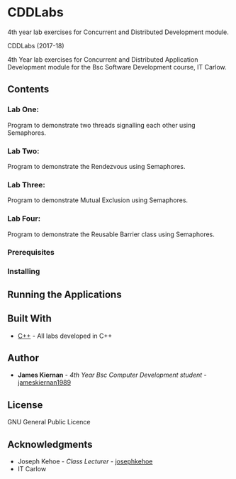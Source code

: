 # CDDLabs
4th year lab exercises for Concurrent and Distributed Development module.

 CDDLabs (2017-18)

4th Year lab exercises for Concurrent and Distributed Application Development module for the Bsc Software Development course, IT Carlow.

## Contents

### Lab One:
Program to demonstrate two threads signalling each other using Semaphores.
### Lab Two:
Program to demonstrate the Rendezvous using Semaphores.
### Lab Three:
Program to demonstrate Mutual Exclusion using Semaphores.
### Lab Four:
Program to demonstrate the Reusable Barrier class using Semaphores.

### Prerequisites


### Installing



## Running the Applications


## Built With

* [C++](http://www.dropwizard.io/1.0.2/docs/) - All labs developed in C++

## Author

* **James Kiernan** - *4th Year Bsc Computer Development student* - [jameskiernan1989](https://github.com/jameskiernan1989/CDDLabs)

## License

GNU General Public Licence

## Acknowledgments

* Joseph Kehoe - *Class Lecturer* - [josephkehoe](https://github.com/josephkehoe)
* IT Carlow


